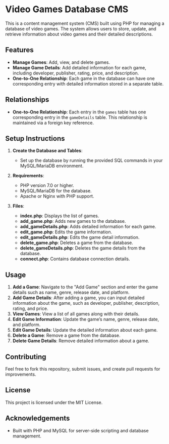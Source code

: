 # Video Games Database CMS

This is a content management system (CMS) built using PHP for managing a database of video games. The system allows users to store, update, and retrieve information about video games and their detailed descriptions.

## Features

- **Manage Games**: Add, view, and delete games.
- **Manage Game Details**: Add detailed information for each game, including developer, publisher, rating, price, and description.
- **One-to-One Relationship**: Each game in the database can have one corresponding entry with detailed information stored in a separate table.
  
## Relationships

- **One-to-One Relationship**: Each entry in the `games` table has one corresponding entry in the `gameDetails` table. This relationship is maintained via a foreign key reference.

## Setup Instructions

1. **Create the Database and Tables**: 
   - Set up the database by running the provided SQL commands in your MySQL/MariaDB environment.
   
2. **Requirements**: 
   - PHP version 7.0 or higher.
   - MySQL/MariaDB for the database.
   - Apache or Nginx with PHP support.

3. **Files**: 
   - **index.php**: Displays the list of games.
   - **add_game.php**: Adds new games to the database.
   - **add_gameDetails.php**: Adds detailed information for each game.
   - **edit_game.php**: Edits the game information.
   - **edit_gameDetails.php**: Edits the game detail information.
   - **delete_game.php**: Deletes a game from the database.
   - **delete_gameDetails.php**: Deletes the game details from the database.
   - **connect.php**: Contains database connection details.

## Usage

1. **Add a Game**: Navigate to the "Add Game" section and enter the game details such as name, genre, release date, and platform.
2. **Add Game Details**: After adding a game, you can input detailed information about the game, such as developer, publisher, description, rating, and price.
3. **View Games**: View a list of all games along with their details.
4. **Edit Game Information**: Update the game’s name, genre, release date, and platform.
5. **Edit Game Details**: Update the detailed information about each game.
6. **Delete a Game**: Remove a game from the database.
7. **Delete Game Details**: Remove detailed information about a game.

## Contributing

Feel free to fork this repository, submit issues, and create pull requests for improvements.

## License

This project is licensed under the MIT License.

## Acknowledgements

- Built with PHP and MySQL for server-side scripting and database management.
